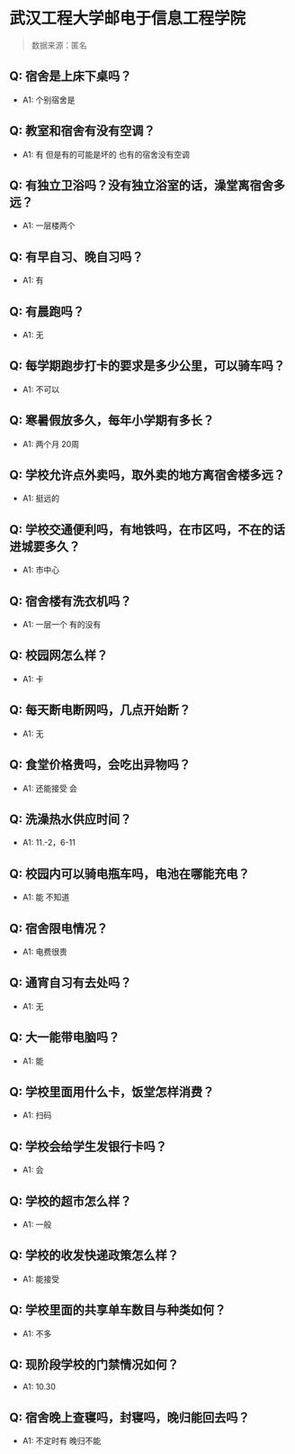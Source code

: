 # 武汉工程大学邮电于信息工程学院

> 数据来源：匿名

## Q: 宿舍是上床下桌吗？

- A1: 个别宿舍是

## Q: 教室和宿舍有没有空调？

- A1: 有 但是有的可能是坏的 也有的宿舍没有空调

## Q: 有独立卫浴吗？没有独立浴室的话，澡堂离宿舍多远？

- A1: 一层楼两个

## Q: 有早自习、晚自习吗？

- A1: 有

## Q: 有晨跑吗？

- A1: 无

## Q: 每学期跑步打卡的要求是多少公里，可以骑车吗？

- A1: 不可以

## Q: 寒暑假放多久，每年小学期有多长？

- A1: 两个月 20周

## Q: 学校允许点外卖吗，取外卖的地方离宿舍楼多远？

- A1: 挺远的

## Q: 学校交通便利吗，有地铁吗，在市区吗，不在的话进城要多久？

- A1: 市中心

## Q: 宿舍楼有洗衣机吗？

- A1: 一层一个 有的没有

## Q: 校园网怎么样？

- A1: 卡

## Q: 每天断电断网吗，几点开始断？

- A1: 无

## Q: 食堂价格贵吗，会吃出异物吗？

- A1: 还能接受 会

## Q: 洗澡热水供应时间？

- A1: 11.-2，6-11

## Q: 校园内可以骑电瓶车吗，电池在哪能充电？

- A1: 能 不知道

## Q: 宿舍限电情况？

- A1: 电费很贵

## Q: 通宵自习有去处吗？

- A1: 无

## Q: 大一能带电脑吗？

- A1: 能

## Q: 学校里面用什么卡，饭堂怎样消费？

- A1: 扫码

## Q: 学校会给学生发银行卡吗？

- A1: 会

## Q: 学校的超市怎么样？

- A1: 一般

## Q: 学校的收发快递政策怎么样？

- A1: 能接受

## Q: 学校里面的共享单车数目与种类如何？

- A1: 不多

## Q: 现阶段学校的门禁情况如何？

- A1: 10.30

## Q: 宿舍晚上查寝吗，封寝吗，晚归能回去吗？

- A1: 不定时有 晚归不能


